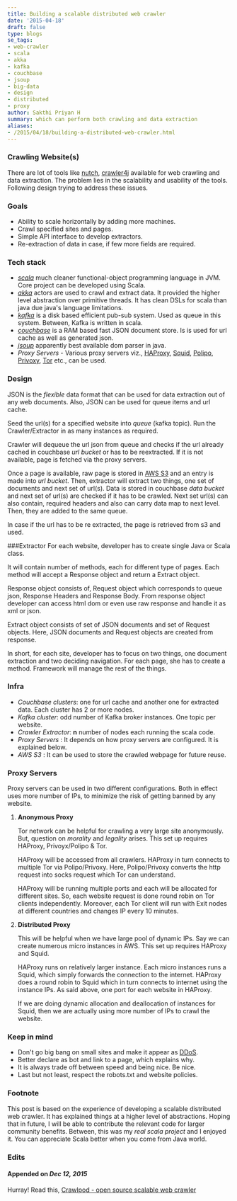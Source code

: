 ```yaml
---
title: Building a scalable distributed web crawler
date: '2015-04-18'
draft: false
type: blogs
se_tags:
- web-crawler
- scala
- akka
- kafka
- couchbase
- jsoup
- big-data
- design
- distributed
- proxy
author: Sakthi Priyan H
summary: which can perform both crawling and data extraction
aliases:
- /2015/04/18/building-a-distributed-web-crawler.html
---
```


### Crawling Website(s)
There are lot of tools like [nutch](http://nutch.apache.org/), [crawler4j](https://github.com/yasserg/crawler4j) available for web crawling and data extraction. The problem lies in the scalability and usability of the tools. Following design  trying to address these issues.

### Goals
* Ability to scale horizontally by adding more machines.
* Crawl specified sites and pages.
* Simple API interface to develop extractors.
* Re-extraction of data in case, if few more fields are required.

### Tech stack
* *[scala](http://www.scala-lang.org/)* much cleaner functional-object programming language in JVM. Core project can be developed using Scala.
* *[akka](http://akka.io/)* actors are used to crawl and extract data. It provided the higher level abstraction over primitive threads. It has clean DSLs for scala than java due java's language limitations.
* *[kafka](http://kafka.apache.org/)* is a disk based efficient pub-sub system. Used as queue in this system. Between, Kafka is written in scala.
* *[couchbase](http://www.couchbase.com/)* is a RAM based fast JSON document store. Is is used for url cache as well as generated json.
* *[jsoup](http://jsoup.org/)* apparently best available dom parser in java.
* *Proxy Servers* - Various proxy servers viz., [HAProxy](http://www.haproxy.org/), [Squid](http://www.squid-cache.org/), [Polipo](http://www.pps.univ-paris-diderot.fr/~jch/software/polipo/), [Privoxy](http://www.privoxy.org/), [Tor](https://www.torproject.org/) etc., can be used.

### Design
JSON is the *flexible* data format that can be used for data extraction out of any web documents. Also, JSON can be used for queue items and url cache.

Seed the url(s) for a specified website into *queue* (kafka topic).
Run the Crawler/Extractor in as many instances as required.

Crawler will dequeue the url json from queue and checks if the url already cached in couchbase *url bucket* or has to be reextracted. If it is not available, page is fetched via the proxy servers.

Once a page is available, raw page is stored in [AWS S3](http://aws.amazon.com/s3/) and an entry is made into *url bucket*.
Then, extractor will extract two things, one set of documents and next set of url(s).
Data is stored in couchbase *data bucket* and next set of url(s) are checked if it has to be crawled.
Next set url(s) can also contain, required headers and also can carry data map to next level.
Then, they are added to the same queue.

In case if the url has to be re extracted, the page is retrieved from s3 and used.

###Extractor
For each website, developer has to create single Java or Scala class.

It will contain number of methods, each for different type of pages. Each method will accept a Response object and return a Extract object.

Response object consists of, Request object which corresponds to queue json, Response Headers and Response Body. From response object developer can access html dom or even use raw response and handle it as xml or json.

Extract object consists of set of JSON documents and set of Request objects.
Here, JSON documents and Request objects are created from response.

In short, for each site, developer has to focus on two things, one document extraction and two deciding navigation. For each page, she has to create a method. Framework will manage the rest of the things.

### Infra
* *Couchbase clusters*: one for url cache and another one for extracted data. Each cluster has 2 or more nodes.
* *Kafka cluster*: odd number of Kafka broker instances. One topic per website.
* *Crawler Extractor*: **n** number of nodes each running the scala code.
* *Proxy Servers* : It depends on how proxy servers are configured. It is explained below.
* *AWS S3* : It can be used to store the crawled webpage for future reuse.

### Proxy Servers
Proxy servers can be used in two different configurations.
Both in effect uses more number of IPs, to minimize the risk of getting banned by any website.

1. **Anonymous Proxy**

	Tor network can be helpful for crawling a very large site anonymously. But, question on *morality* and *legality* arises.
	This set up requires HAProxy, Privoyx/Polipo & Tor.

	HAProxy will be accessed from all crawlers. HAProxy in turn connects to multiple Tor via Polipo/Privoxy.
	Here, Polipo/Privoxy converts the http request into socks request which Tor can understand.

	HAProxy will be running multiple ports and each will be allocated for different sites.
	So, each website request is done round robin on Tor clients independently.
	Moreover, each Tor client will run with Exit nodes at different countries and changes IP every 10 minutes.

2. **Distributed Proxy**

	This will be helpful when we have large pool of dynamic IPs. Say we can create numerous micro instances in AWS.
	This set up requires HAProxy and Squid.

	HAProxy runs on relatively larger instance. Each micro instances runs a Squid, which simply forwards the connection to the internet.
	HAProxy does a round robin to Squid which in turn connects to internet using the instance IPs.
	As said above, one port for each website in HAProxy.

	If we are doing dynamic allocation and deallocation of instances for Squid, then we are actually using more number of IPs to crawl the website.

### Keep in mind
* Don't go big bang on small sites and make it appear as [DDoS](http://en.wikipedia.org/wiki/Denial-of-service_attack).
* Better declare as bot and link to a page, which explains why.
* It is always trade off between speed and being nice. Be nice.
* Last but not least, respect the robots.txt and website policies.

### Footnote
This post is based on the experience of developing a scalable distributed web crawler.
It has explained things at a higher level of abstractions.
Hoping that in future, I will be able to contribute the relevant code for larger community benefits.
Between, this was my *real scala project* and I enjoyed it. You can appreciate Scala better when you come from Java world.

### Edits
#### Appended on *Dec 12, 2015*
Hurray! Read this, [Crawlpod - open source scalable web crawler](/2015/12/12/crawlpod-open-source-scalable-web-crawler.html)